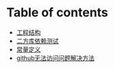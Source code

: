 # Table of contents

* [工程结构](README.md)
* [二方库依赖测试](二方库依赖测试.md)
* [常量定义](chang-liang-ding-yi.md)
* [github无法访问问题解决方法](github-wu-fa-fang-wen-wen-ti-jie-jue-fang-fa.md)
